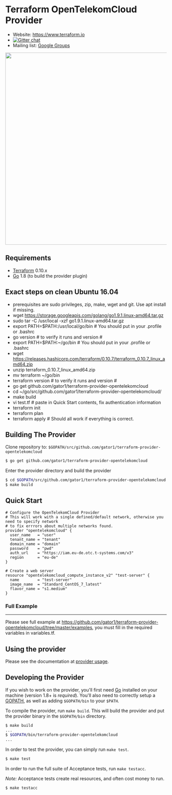 Terraform OpenTelekomCloud Provider
============================

- Website: https://www.terraform.io
- [![Gitter chat](https://badges.gitter.im/hashicorp-terraform/Lobby.png)](https://gitter.im/hashicorp-terraform/Lobby)
- Mailing list: [Google Groups](http://groups.google.com/group/terraform-tool)

<img src="https://cdn.rawgit.com/hashicorp/terraform-website/master/content/source/assets/images/logo-hashicorp.svg" width="600px">

Requirements
------------

-	[Terraform](https://www.terraform.io/downloads.html) 0.10.x
-	[Go](https://golang.org/doc/install) 1.8 (to build the provider plugin)

## Exact steps on clean Ubuntu 16.04

- prerequisites are sudo privileges, zip, make, wget and git.  Use apt install if missing.
- wget https://storage.googleapis.com/golang/go1.9.1.linux-amd64.tar.gz
- sudo tar -C /usr/local -xzf go1.9.1.linux-amd64.tar.gz
- export PATH=$PATH:/usr/local/go/bin # You should put in your .profile or .bashrc
- go version # to verify it runs and version #
- export PATH=$PATH:~/go/bin # You should put in your .profile or .bashrc
- wget https://releases.hashicorp.com/terraform/0.10.7/terraform_0.10.7_linux_amd64.zip
- unzip terraform_0.10.7_linux_amd64.zip
- mv terraform ~/go/bin
- terraform version # to verify it runs and version #
- go get github.com/gator1/terraform-provider-opentelekomcloud
- cd ~/go/src/github.com/gator1/terraform-provider-opentelekomcloud/
- make build
- vi test.tf # paste in Quick Start contents, fix authentication information
- terraform init
- terraform plan
- terraform apply # Should all work if everything is correct.


Building The Provider
---------------------

Clone repository to: `$GOPATH/src/github.com/gator1/terraform-provider-opentelekomcloud`

```sh
$ go get github.com/gator1/terraform-provider-opentelekomcloud
```

Enter the provider directory and build the provider

```sh
$ cd $GOPATH/src/github.com/gator1/terraform-provider-opentelekomcloud
$ make build
```

## Quick Start

```hcl
# Configure the OpenTelekomCloud Provider
# This will work with a single defined/default network, otherwise you need to specify network
# to fix errrors about multiple networks found.
provider "opentelekomcloud" {
  user_name   = "user"
  tenant_name = "tenant"
  domain_name = "domain"
  password    = "pwd"
  auth_url    = "https://iam.eu-de.otc.t-systems.com/v3"
  region      = "eu-de"
}

# Create a web server
resource "opentelekomcloud_compute_instance_v2" "test-server" {
  name		  = "test-server"
  image_name  = "Standard_CentOS_7_latest"
  flavor_name = "s1.medium"
}
```

### Full Example
----------------------
Please see full example at https://github.com/gator1/terraform-provider-opentelekomcloud/tree/master/examples, 
you must fill in the required variables in variables.tf.

Using the provider
----------------------
Please see the documentation at [provider usage](website/docs/index.html.markdown).

Developing the Provider
---------------------------

If you wish to work on the provider, you'll first need [Go](http://www.golang.org) installed on your machine (version 1.8+ is *required*). You'll also need to correctly setup a [GOPATH](http://golang.org/doc/code.html#GOPATH), as well as adding `$GOPATH/bin` to your `$PATH`.

To compile the provider, run `make build`. This will build the provider and put the provider binary in the `$GOPATH/bin` directory.

```sh
$ make build
...
$ $GOPATH/bin/terraform-provider-opentelekomcloud
...
```

In order to test the provider, you can simply run `make test`.

```sh
$ make test
```

In order to run the full suite of Acceptance tests, run `make testacc`.

*Note:* Acceptance tests create real resources, and often cost money to run.

```sh
$ make testacc
```
